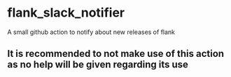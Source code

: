 # flank_slack_notifier
A small github action to notify about new releases of flank

## It is recommended to not make use of this action as no help will be given regarding its use
